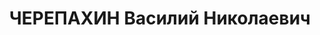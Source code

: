 ---
title: ЧЕРЕПАХИН Василий Николаевич
description: "Род. в 1901, Калининская обл., русский \n  безработный (г.Сургут) \n\
  \  Арестован 01.09.1936 \n  Приговорен ВК ВС СССР 06.05.1937, Тюмень - 10 лет тюремного\
  \ заключения"
---